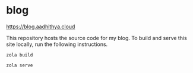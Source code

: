 # blog
https://blog.aadhithya.cloud

This repository hosts the source code for my blog. To build and serve this site locally, run the following instructions.

`zola build`

`zola serve`
